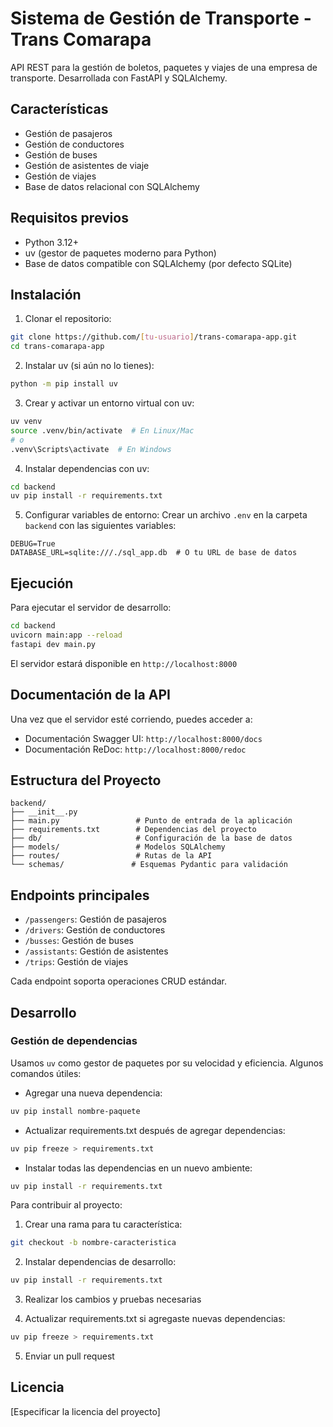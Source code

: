 # Sistema de Gestión de Transporte - Trans Comarapa

API REST para la gestión de boletos, paquetes y viajes de una empresa de transporte. Desarrollada con FastAPI y SQLAlchemy.

## Características

- Gestión de pasajeros
- Gestión de conductores
- Gestión de buses
- Gestión de asistentes de viaje
- Gestión de viajes
- Base de datos relacional con SQLAlchemy

## Requisitos previos

- Python 3.12+
- uv (gestor de paquetes moderno para Python)
- Base de datos compatible con SQLAlchemy (por defecto SQLite)

## Instalación

1. Clonar el repositorio:
```bash
git clone https://github.com/[tu-usuario]/trans-comarapa-app.git
cd trans-comarapa-app
```

2. Instalar uv (si aún no lo tienes):
```bash
python -m pip install uv
```

3. Crear y activar un entorno virtual con uv:
```bash
uv venv
source .venv/bin/activate  # En Linux/Mac
# o
.venv\Scripts\activate  # En Windows
```

4. Instalar dependencias con uv:
```bash
cd backend
uv pip install -r requirements.txt
```

5. Configurar variables de entorno:
Crear un archivo `.env` en la carpeta `backend` con las siguientes variables:
```env
DEBUG=True
DATABASE_URL=sqlite:///./sql_app.db  # O tu URL de base de datos
```

## Ejecución

Para ejecutar el servidor de desarrollo:

```bash
cd backend
uvicorn main:app --reload
fastapi dev main.py
```

El servidor estará disponible en `http://localhost:8000`

## Documentación de la API

Una vez que el servidor esté corriendo, puedes acceder a:

- Documentación Swagger UI: `http://localhost:8000/docs`
- Documentación ReDoc: `http://localhost:8000/redoc`

## Estructura del Proyecto

```
backend/
├── __init__.py
├── main.py                 # Punto de entrada de la aplicación
├── requirements.txt        # Dependencias del proyecto
├── db/                     # Configuración de la base de datos
├── models/                 # Modelos SQLAlchemy
├── routes/                 # Rutas de la API
└── schemas/               # Esquemas Pydantic para validación
```

## Endpoints principales

- `/passengers`: Gestión de pasajeros
- `/drivers`: Gestión de conductores
- `/busses`: Gestión de buses
- `/assistants`: Gestión de asistentes
- `/trips`: Gestión de viajes

Cada endpoint soporta operaciones CRUD estándar.

## Desarrollo

### Gestión de dependencias

Usamos `uv` como gestor de paquetes por su velocidad y eficiencia. Algunos comandos útiles:

- Agregar una nueva dependencia:
```bash
uv pip install nombre-paquete
```

- Actualizar requirements.txt después de agregar dependencias:
```bash
uv pip freeze > requirements.txt
```

- Instalar todas las dependencias en un nuevo ambiente:
```bash
uv pip install -r requirements.txt
```

Para contribuir al proyecto:

1. Crear una rama para tu característica:
```bash
git checkout -b nombre-caracteristica
```

2. Instalar dependencias de desarrollo:
```bash
uv pip install -r requirements.txt
```

3. Realizar los cambios y pruebas necesarias

4. Actualizar requirements.txt si agregaste nuevas dependencias:
```bash
uv pip freeze > requirements.txt
```

5. Enviar un pull request

## Licencia

[Especificar la licencia del proyecto]